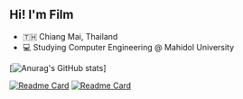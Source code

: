 ## Hi! I'm Film

- 🇹🇭 Chiang Mai, Thailand
- 💻 Studying Computer Engineering @ Mahidol University

[![Anurag's GitHub stats](https://github-readme-stats.vercel.app/api?username=puttipongchut&show_icons=true&include_all_commits=true&count_private=true&theme=dark)]

[![Readme Card](https://github-readme-stats.vercel.app/api/pin/?username=puttipongchut&repo=smarter-edu)](https://github.com/puttipongchut/smarter-edu)
[![Readme Card](https://github-readme-stats.vercel.app/api/pin/?username=northlnwza&repo=insightnet_zfn)](https://github.com/northlnwza/insightnet_zfn)
